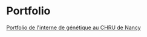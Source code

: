 # Portfolio
[Portfolio de l'interne de génétique au CHRU de Nancy](https://github.com/Oodnadatta/Portfolio/blob/master/Portfolio.md)
